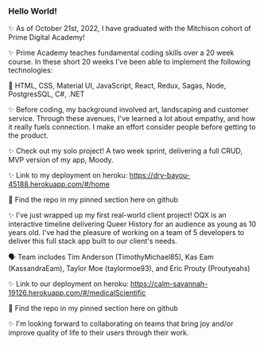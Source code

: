 ### Hello World!

✨ As of October 21st, 2022, I have graduated with the Mitchison cohort of Prime Digital Academy!

✨ Prime Academy teaches fundamental coding skills over a 20 week course. In these short 20 weeks I've been able to implement the following technologies:

🎉 HTML, CSS, Material UI, JavaScript, React, Redux, Sagas, Node, PostgresSQL, C#, .NET

✨ Before coding, my background involved art, landscaping and customer service. Through these avenues, I've learned a lot about empathy, and how it really fuels connection. I make an effort consider people before getting to the product.

✨ Check out my solo project! A two week sprint, delivering a full CRUD, MVP version of my app, Moody.

✨ Link to my deployment on heroku: https://dry-bayou-45188.herokuapp.com/#/home

📌 Find the repo in my pinned section here on github

✨ I've just wrapped up my first real-world client project! OQX is an interactive timeline delivering Queer History for an audience as young as 10 years old. I've had the pleasure of working on a team of 5 developers to deliver this full stack app built to our client's needs.

🗣 Team includes Tim Anderson (TimothyMichael85), Kas Eam (KassandraEam), Taylor Moe (taylormoe93), and Eric Prouty (Proutyeahs)

✨ Link to our deployment on heroku: https://calm-savannah-19126.herokuapp.com/#/medicalScientific

📌 Find the repo in my pinned section here on github

✨ I'm looking forward to collaborating on teams that bring joy and/or improve quality of life to their users through their work.
